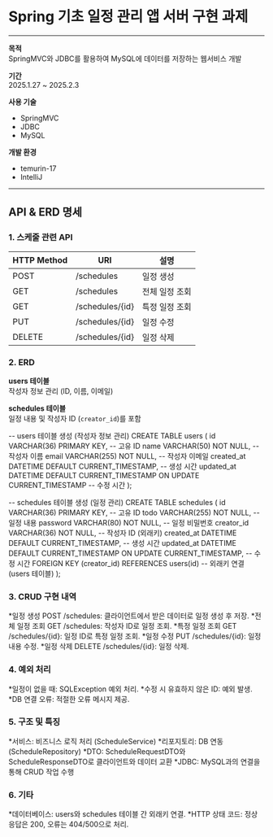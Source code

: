 # Spring 기초 일정 관리 앱 서버 구현 과제

---

**목적**  
SpringMVC와 JDBC를 활용하여 MySQL에 데이터를 저장하는 웹서비스 개발

**기간**  
2025.1.27 ~ 2025.2.3

**사용 기술**  
- SpringMVC  
- JDBC  
- MySQL

**개발 환경**  
- temurin-17  
- IntelliJ

---

## API & ERD 명세

### 1. 스케줄 관련 API

| HTTP Method | URI                     | 설명               |
|-------------|-------------------------|--------------------|
| POST        | /schedules               | 일정 생성          |
| GET         | /schedules               | 전체 일정 조회     |
| GET         | /schedules/{id}          | 특정 일정 조회     |
| PUT         | /schedules/{id}          | 일정 수정          |
| DELETE      | /schedules/{id}          | 일정 삭제          |

### 2. ERD

**users 테이블**  
작성자 정보 관리 (ID, 이름, 이메일)

**schedules 테이블**  
일정 내용 및 작성자 ID (`creator_id`)를 포함

-- users 테이블 생성 (작성자 정보 관리)
CREATE TABLE users (
    id          VARCHAR(36) PRIMARY KEY,         -- 고유 ID
    name        VARCHAR(50) NOT NULL,            -- 작성자 이름
    email       VARCHAR(255) NOT NULL,           -- 작성자 이메일
    created_at  DATETIME DEFAULT CURRENT_TIMESTAMP, -- 생성 시간
    updated_at  DATETIME DEFAULT CURRENT_TIMESTAMP ON UPDATE CURRENT_TIMESTAMP -- 수정 시간
);

-- schedules 테이블 생성 (일정 관리)
CREATE TABLE schedules (
    id          VARCHAR(36) PRIMARY KEY,         -- 고유 ID
    todo        VARCHAR(255) NOT NULL,           -- 일정 내용
    password    VARCHAR(80) NOT NULL,            -- 일정 비밀번호
    creator_id  VARCHAR(36) NOT NULL,            -- 작성자 ID (외래키)
    created_at  DATETIME DEFAULT CURRENT_TIMESTAMP, -- 생성 시간
    updated_at  DATETIME DEFAULT CURRENT_TIMESTAMP ON UPDATE CURRENT_TIMESTAMP, -- 수정 시간
    FOREIGN KEY (creator_id) REFERENCES users(id)  -- 외래키 연결 (users 테이블)
);

### 3. CRUD 구현 내역
*일정 생성
  POST /schedules: 클라이언트에서 받은 데이터로 일정 생성 후 저장.
*전체 일정 조회
  GET /schedules: 작성자 ID로 일정 조회.
*특정 일정 조회
  GET /schedules/{id}: 일정 ID로 특정 일정 조회.
*일정 수정
  PUT /schedules/{id}: 일정 내용 수정.
*일정 삭제
  DELETE /schedules/{id}: 일정 삭제.

### 4. 예외 처리

*일정이 없을 때: SQLException 예외 처리.
*수정 시 유효하지 않은 ID: 예외 발생.
*DB 연결 오류: 적절한 오류 메시지 제공.

### 5. 구조 및 특징 

*서비스: 비즈니스 로직 처리 (ScheduleService)
*리포지토리: DB 연동 (ScheduleRepository)
*DTO: ScheduleRequestDTO와 ScheduleResponseDTO로 클라이언트와 데이터 교환
*JDBC: MySQL과의 연결을 통해 CRUD 작업 수행

### 6. 기타 

*데이터베이스: users와 schedules 테이블 간 외래키 연결.
*HTTP 상태 코드: 정상 응답은 200, 오류는 404/500으로 처리.





